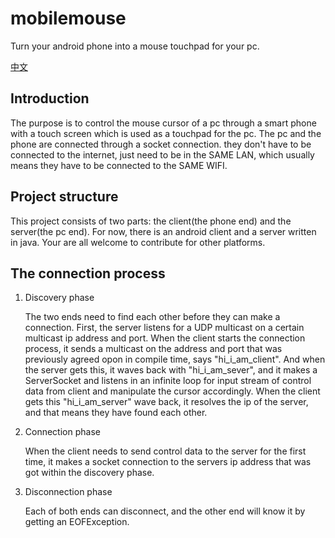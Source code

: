 # mobilemouse
Turn your android phone into a mouse touchpad for your pc.

[中文](http://www.jianshu.com/p/ac0513b2b684)

## Introduction
The purpose is to control the mouse cursor of a pc through a smart phone with a touch screen which is used as a touchpad for the pc. The pc and the phone are connected through a socket connection. they don't have to be connected to the internet, just need to be in the SAME LAN, which usually means they have to be connected to the SAME WIFI.

## Project structure
This project consists of two parts: the client(the phone end) and the server(the pc end). For now, there is an android client and a server written in java. Your are all welcome to contribute for other platforms.

## The connection process
   1. Discovery phase
   
      The two ends need to find each other before they can make a connection. First, the server listens for a UDP multicast on a certain multicast ip address and port. When the client starts the connection process, it sends a multicast on the address and port that was previously agreed opon in compile time, says "hi_i_am_client". And when the server gets this, it waves back with "hi_i_am_sever", and it makes a ServerSocket and listens in an infinite loop for input stream of control data from client and manipulate the cursor accordingly. When the client gets this "hi_i_am_server" wave back, it resolves the ip of the server, and that means they have found each other.
      
   2. Connection phase
   
      When the client needs to send control data to the server for the first time, it makes a socket connection to the servers ip address that was got within the discovery phase.
   
   3. Disconnection phase
   
      Each of both ends can disconnect, and the other end will know it by getting an EOFException.
